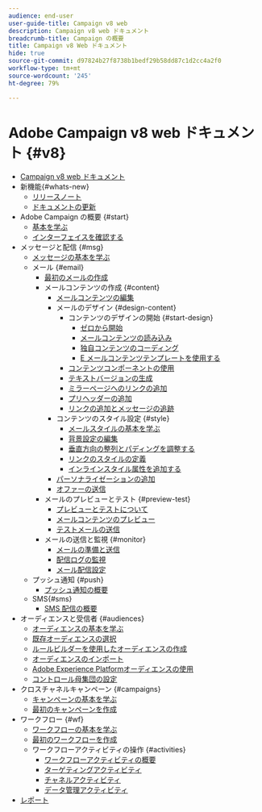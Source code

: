 ```yaml
---
audience: end-user
user-guide-title: Campaign v8 web
description: Campaign v8 web ドキュメント
breadcrumb-title: Campaign の概要
title: Campaign v8 Web ドキュメント
hide: true
source-git-commit: d97824b27f8738b1bedf29b58dd87c1d2cc4a2f0
workflow-type: tm+mt
source-wordcount: '245'
ht-degree: 79%

---
```



# Adobe Campaign v8 web ドキュメント {#v8}

+ [Campaign v8 web ドキュメント](campaign-web-home.md)
+ 新機能{#whats-new}
   + [リリースノート](rn/release-notes.md)
   + [ドキュメントの更新](rn/documentation-updates.md)
+ Adobe Campaign の概要 {#start}
   + [基本を学ぶ](get-started/get-started.md)
   + [インターフェイスを確認する](get-started/user-interface.md)
+ メッセージと配信 {#msg}
   + [メッセージの基本を学ぶ](email/gs-messages.md)
   + メール {#email}
      + [最初のメールの作成](email/create-email.md)
      + メールコンテンツの作成 {#content}
         + [メールコンテンツの編集](content/edit-content.md)
         + メールのデザイン {#design-content}
            + コンテンツのデザインの開始 {#start-design}
               + [ゼロから開始 ](content/create-email-content.md)
               + [メールコンテンツの読み込み](content/existing-content.md)
               + [独自コンテンツのコーディング](content/code-content.md)
               + [E メールコンテンツテンプレートを使用する](content/email-templates.md)
            + [コンテンツコンポーネントの使用](content/content-components.md)
            + [テキストバージョンの生成](content/text-version-email.md)
            + [ミラーページへのリンクの追加](content/mirror-page.md)
            + [プリヘッダーの追加](content/preheader.md)
            + [リンクの追加とメッセージの追跡](content/message-tracking.md)
         + コンテンツのスタイル設定 {#style}
            + [メールスタイルの基本を学ぶ](content/get-started-email-style.md)
            + [背景設定の編集](content/backgrounds.md)
            + [垂直方向の整列とパディングを調整する](content/alignment-and-padding.md)
            + [リンクのスタイルの定義](content/styling-links.md)
            + [インラインスタイル属性を追加する](content/inline-styling.md)
         + [パーソナライゼーションの追加](personalization/personalize.md)
         + [オファーの送信](content/offers.md)
      + メールのプレビューとテスト {#preview-test}
         + [プレビューとテストについて](preview-test/preview-test.md)
         + [メールコンテンツのプレビュー](preview-test/preview-content.md)
         + [テストメールの送信](preview-test/proofs.md)
      + メールの送信と監視 {#monitor}
         + [メールの準備と送信](monitor/prepare-send.md)
         + [配信ログの監視](monitor/delivery-logs.md)
         + [メール配信設定](advanced-settings/delivery-settings.md)
   + プッシュ通知 {#push}
      + [プッシュ通知の概要](push/gs-push.md)
   + SMS{#sms}
      + [SMS 配信の概要](sms/gs-sms.md)
+ オーディエンスと受信者 {#audiences}
   + [オーディエンスの基本を学ぶ](audience/about-audiences.md)
   + [既存オーディエンスの選択](audience/add-audience.md)
   + [ルールビルダーを使用したオーディエンスの作成](audience/segment-builder.md)
   + [オーディエンスのインポート](audience/import-audience.md)
   + [Adobe Experience Platformオーディエンスの使用](audience/aep-audience.md)
   + [コントロール母集団の設定](audience/control-group.md)
+ クロスチャネルキャンペーン {#campaigns}
   + [キャンペーンの基本を学ぶ](campaigns/gs-campaigns.md)
   + [最初のキャンペーンを作成](campaigns/create-campaigns.md)
+ ワークフロー {#wf}
   + [ワークフローの基本を学ぶ](workflows/gs-workflows.md)
   + [最初のワークフローを作成](workflows/create-workflows.md)
   + ワークフローアクティビティの操作 {#activities}
      + [ワークフローアクティビティの概要](workflows/get-started-activities.md)
      + [ターゲティングアクティビティ](workflows/targeting-activities.md)
      + [チャネルアクティビティ](workflows/channel-activities.md)
      + [データ管理アクティビティ](workflows/data-management-activities.md)
+ [レポート](reporting/reports.md)

